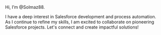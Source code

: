 Hi, I’m @Solmaz88.

I have a deep interest in Salesforce development and process automation. 
As I continue to refine my skills, I am excited to collaborate on pioneering Salesforce projects. 
Let's connect and create impactful solutions!

